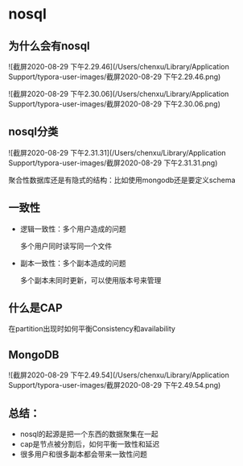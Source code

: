 # nosql

## 为什么会有nosql

![截屏2020-08-29 下午2.29.46](/Users/chenxu/Library/Application Support/typora-user-images/截屏2020-08-29 下午2.29.46.png)

![截屏2020-08-29 下午2.30.06](/Users/chenxu/Library/Application Support/typora-user-images/截屏2020-08-29 下午2.30.06.png)

## nosql分类

![截屏2020-08-29 下午2.31.31](/Users/chenxu/Library/Application Support/typora-user-images/截屏2020-08-29 下午2.31.31.png)

聚合性数据库还是有隐式的结构：比如使用mongodb还是要定义schema

## 一致性

* 逻辑一致性：多个用户造成的问题

  多个用户同时读写同一个文件

* 副本一致性：多个副本造成的问题

  多个副本未同时更新，可以使用版本号来管理

## 什么是CAP

在partition出现时如何平衡Consistency和availability



## MongoDB

![截屏2020-08-29 下午2.49.54](/Users/chenxu/Library/Application Support/typora-user-images/截屏2020-08-29 下午2.49.54.png)

## 总结：

* nosql的起源是把一个东西的数据聚集在一起
* cap是节点被分割后，如何平衡一致性和延迟
* 很多用户和很多副本都会带来一致性问题

